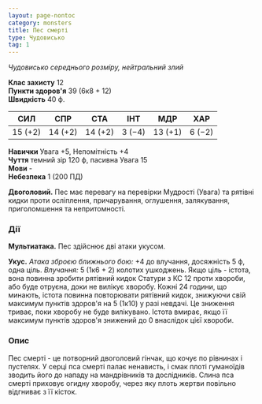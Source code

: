 ```yaml
---
layout: page-nontoc
category: monsters
title: Пес смерті
type: Чудовисько
tag: 1
---
```


_Чудовисько середнього розміру, нейтральний злий_  

**Клас захисту** 12    
**Пункти здоров'я** 39 (6к8 + 12)    
**Швидкість** 40 ф.  

| СИЛ     | СПР     | СТА     | ІНТ    | МДР     | ХАР    |
| ------- | ------- | ------- | ------ | ------- | ------ |
| 15 (+2) | 14 (+2) | 14 (+2) | 3 (−4) | 13 (+1) | 6 (−2) |

**Навички** Увага +5, Непомітність +4    
**Чуття** темний зір 120 ф, пасивна Увага 15    
**Мови** -    
**Небезпека** 1 (200 ПД)  

**Двоголовий.** Пес має перевагу на перевірки Мудрості (Увага) та рятівні кидки проти осліплення, причарування, оглушення, залякування, приголомшення та непритомності.  

### Дії
**Мультиатака.** Пес здійснює дві атаки укусом.    

**Укус.** _Атака зброєю ближнього бою:_ +4 до влучання, досяжність 5 ф, одна ціль. _Влучання:_ 5 (1к6 + 2) колотих ушкоджень. Якщо ціль - істота, вона повинна зробити рятівний кидок Статури з КС 12 проти хвороби, або буде отруєна, доки не вилікує хворобу. Кожні 24 години, що минають, істота повинна повторювати рятівний кидок, знижуючи свій максимум пунктів здоров'я на 5 (1к10) у разі невдачі. Це зниження триває, поки хворобу не буде вилікувано. Істота вмирає, якщо її максимум пунктів здоров'я знижений до 0 внаслідок цієї хвороби.

### Опис
Пес смерті - це потворний двоголовий гінчак, що кочує по рівнинах і пустелях. У серці пса смерті палає ненависть, і смак плоті гуманоїдів зводить його до нападу на мандрівників та дослідників. Слина пса смерті приховує огидну хворобу, через яку плоть жертви повільно відгниває з її кісток. 
